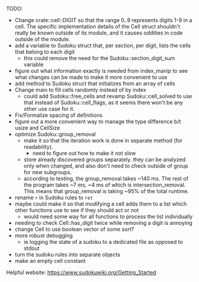 TODO:
- Change crate::cell::DIGIT so that the range 0..9 represents digits 1-9 in
  a cell.
  The specific implementation details of the Cell struct shouldn't really
  be known outside of its module, and it causes oddities in code outside of
  the module.
- add a variable to Sudoku struct that, per section, per digit,
  lists the cells that belong to each digit
  - this could remove the need for the Sudoku::section_digit_sum variable
- figure out what information exactly is needed from index_manip
  to see what changes can be made to make it more convenient to use
- add method to Sudoku struct that initializes from an array of cells
- Change main to fill cells randomly instead of by index
  - could add Sudoku::free_cells and revamp Sudoku::cell_solved
    to use that instead of Sudoku::cell_flags, as it seems there
    won't be any other use case for it.
- Fix/Formalize spacing of definitions
- figure out a more convenient way to manage the type difference b/t
  usize and CellSize
- optimize Sudoku::group_removal
  - make it so that the iteration work is done in separate method
    (for readability).
    - need to figure out how to make it not slow
  - store already discovered groups separately. they can be analyzed only when
    changed, and also don't need to check outside of group for new subgroups.
  - according to testing, the group_removal takes ~140 ms.
    The rest of the program takes ~7 ms, ~4 ms of which is intersection_removal.
    This means that group_removal is taking ~95% of the total runtime.
- rename `r` in Sudoku rules to `ret`
- maybe could make it so that modifying a cell adds them to a list
  which other functions use to see if they should act or not
  - would need some way for all functions to process the list individually
- needing to check Cell::has_digit twice while removing a digit is annoying
- change Cell to use boolean vector of some sort?
- more robust debugging
  - ie logging the state of a sudoku to a dedicated file as opposed to stdout
- turn the sudoku rules into separate objects
- make an empty cell constant



Helpful website:
https://www.sudokuwiki.org/Getting_Started
